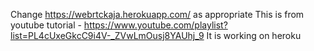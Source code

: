 Change https://webrtckaja.herokuapp.com/ as appropriate
This is from youtube tutorial - https://www.youtube.com/playlist?list=PL4cUxeGkcC9i4V-_ZVwLmOusj8YAUhj_9
It is working on heroku
